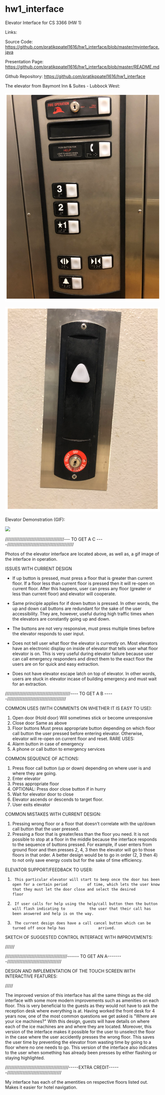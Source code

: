# hw1_interface
Elevator Interface for CS 3366 (HW 1)

Links: 

Source Code:  https://github.com/pratikppatel1616/hw1_interface/blob/master/myinterface.java

Presentation Page:    https://github.com/pratikppatel1616/hw1_interface/blob/master/README.md

Github Repository:   https://github.com/pratikppatel1616/hw1_interface


The elevator from Baymont Inn & Suites - Lubbock West: 

![](inside_interface_FINAL.png)

![](outside_interface_FINAL.png)


Elevator Demonstration (GIF): 

![](current_interface_in_use.gif)


//////////////////////////////////////--- TO GET A C ----///////////////////////////////////////////

Photos of the elevator interface are located above, as well as, a gif image of the interface in operation.  

ISSUES WITH CURRENT DESIGN 
- If up button is pressed, must press a floor that is greater than current floor.  If a floor less than current floor is pressed then it will re-open on current floor.  After this happens, user can press any floor (greater or less than current floor) and elevator will cooperate.  
 
 - Same principle applies for if down button is pressed.  In other words, the up and down call buttons are redundant for the sake of the user accessibility.  They are, however, useful during high traffic times when the elevators are constantly going up and down.  

- The buttons are not very responsive, must press multiple times before the elevator responds to user input.  

- Does not tell user what floor the elevator is currently on.  Most elevators have an electronic display on inside of elevator that tells user what floor elevator is on. This is very useful during elevator failure because user can call emergency responders and direct them to the exact floor the users are on for quick and easy extraction. 

- Does not have elevator escape latch on top of elevator.  In other words, users are stuck in elevator incase of building emergency and must wait for an extraction.  

//////////////////////////////////////////---- TO GET A B -----//////////////////////////////////////

COMMON USES (WITH COMMENTS ON WHETHER IT IS EASY TO USE):  
1.	Open door (Hold door)
                Will sometimes stick or become unresponsive
2.	Close door 
                Same as above
3.	Floor buttons 
	        Must press appropriate button depending on which floor call button the user pressed                   before entering elevator.  Otherwise, elevator will re-open on current floor and                     reset. 
RARE USES: 
1.	Alarm button in case of emergency
2.	A phone or call button to emergency services 

COMMON SEQUENCE OF ACTIONS:  
1.	Press floor call button (up or down) depending on where user is and where they are going.  
2.	Enter elevator 
3.	Press appropriate floor 
4.	OPTIONAL:  Press door close button if in hurry 
5.	Wait for elevator door to close
6.	Elevator ascends or descends to target floor. 
7.	User exits elevator 

COMMON MISTAKES WITH CURRENT DESIGN: 
1.	Pressing wrong floor or a floor that doesn’t correlate with the up/down call button that the         user pressed. 
2.	Pressing a floor that is greater/less than the floor you need.  It is not possible to stop at         a floor in the middle because the interface responds to the sequence of buttons pressed.  For         example, if user enters from ground floor and then presses 2, 4, 3 then the elevator will go         to those floors in that order.  A better design would be to go in order (2, 3 then 4) to not         only save energy costs but for the sake of time efficiency.  

ELEVATOR SUPPORT/FEEDBACK TO USER:  
1.      This particular elevator will start to beep once the door has been open for a certain period         of time, which lets the user know that they must let the door close and select the desired           floor
2.      If user calls for help using the help/call button then the button will flash indicating to           the user that their call has been answered and help is on the way. 
3.      The current design does have a call cancel button which can be turned off once help has               arrived. 

SKETCH OF SUGGESTED CONTROL INTERFACE WITH IMPROVEMENTS:  

//////

////////////////////////////////////////------ TO GET AN A--------///////////////////////////////////

DESIGN AND IMPLEMENTATION OF THE TOUCH SCREEN WITH INTERACTIVE FEATURES:  

/////

The improved version of this interface has all the same things as the old interface with some more modern improvements such as amenities on each floor.  This is very beneficial to the guests as they would not have to ask the reception desk where everything is at.  Having worked the front desk for 4 years now, one of the most common questions we get asked is "Where are your ice machines?"  With this design, guests will have details on where each of the ice machines are and where they are located.  Moreover, this version of the interface makes it possible for the user to unselect the floor in the case where the user accidently presses the wrong floor.  This saves the user time by preventing the elevator from wasting time by going to a floor where no one needs to go.  This version of the interface also indicates to the user when something has already been presses by either flashing or staying highlighted.  

/////////////////////////////////////////-----EXTRA CREDIT------///////////////////////////////////

My interface has each of the amentities on respective floors listed out.  Makes it easier for hotel navigation.  

